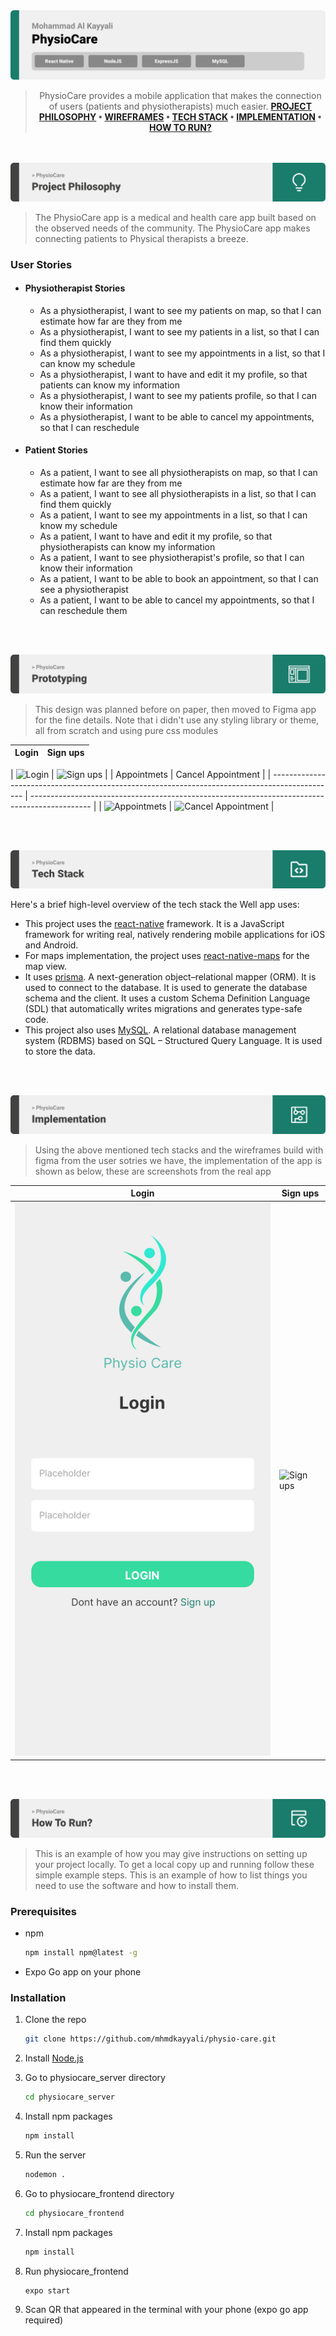<img src="./readme/assets/titles/title1.svg"/>

<div align="center">

> PhysioCare provides a mobile application that makes the connection of users (patients and
> physiotherapists) much easier.
> **[PROJECT PHILOSOPHY](https://github.com/mhmdkayyali/physio-care#-project-philosophy) • [WIREFRAMES](https://github.com/mhmdkayyali/well_app#-wireframes) • [TECH STACK](https://github.com/mhmdkayyali/physio-care#-tech-stack) • [IMPLEMENTATION](https://github.com/mhmdkayyali/physio-care#-impplementation) • [HOW TO RUN?](https://github.com/mhmdkayyali/physio-care#-how-to-run)**

</div>

<br><br>
<img src="./readme/assets/titles/title2.svg"/>

> The PhysioCare app is a medical and health care app built based on the observed needs of the community. The PhysioCare app makes connecting patients to Physical therapists a breeze.

### User Stories

- #### Physiotherapist Stories
  - As a physiotherapist, I want to see my patients on map, so that I can estimate how far are they from me
  - As a physiotherapist, I want to see my patients in a list, so that I can find them quickly
  - As a physiotherapist, I want to see my appointments in a list, so that I can know my schedule
  - As a physiotherapist, I want to have and edit it my profile, so that patients can know my information
  - As a physiotherapist, I want to see my patients profile, so that I can know their information
  - As a physiotherapist, I want to be able to cancel my appointments, so that I can reschedule
- #### Patient Stories

  - As a patient, I want to see all physiotherapists on map, so that I can estimate how far are they from me
  - As a patient, I want to see all physiotherapists in a list, so that I can find them quickly
  - As a patient, I want to see my appointments in a list, so that I can know my schedule
  - As a patient, I want to have and edit it my profile, so that physiotherapists can know my information
  - As a patient, I want to see physiotherapist's profile, so that I can know their information
  - As a patient, I want to be able to book an appointment, so that I can see a physiotherapist
  - As a patient, I want to be able to cancel my appointments, so that I can reschedule them

  <br><br>

<img src="./readme/assets/titles/title3.svg"/>

> This design was planned before on paper, then moved to Figma app for the fine details.
> Note that i didn't use any styling library or theme, all from scratch and using pure css modules

| Login | Sign ups |
| ----- | -------- |

| ![Login]() | ![Sign ups]() |
| Appointmets | Cancel Appointment |
| ---------------------------------------------------------------------------------------------- | --------------------------------------------------------------------------------------------- |
| ![Appointmets]() | ![Cancel Appointment]() |

<br><br>

<img src="./readme/assets/titles/title4.svg"/>

Here's a brief high-level overview of the tech stack the Well app uses:

- This project uses the [react-native](https://reactnative.dev/) framework. It is a JavaScript framework for writing real, natively rendering mobile applications for iOS and Android.
- For maps implementation, the project uses [react-native-maps](https://www.npmjs.com/package/react-native-maps?activeTab=readme) for the map view.
- It uses [prisma](https://www.prisma.io/). A next-generation object–relational mapper (ORM). It is used to connect to the database. It is used to generate the database schema and the client. It uses a custom Schema Definition Language (SDL) that automatically writes migrations and generates type-safe code.
- This project also uses [MySQL](https://www.mysql.com/). A relational database management system (RDBMS) based on SQL – Structured Query Language. It is used to store the data.

<br><br>

<img src="./readme/assets/titles/title5.svg"/>

> Using the above mentioned tech stacks and the wireframes build with figma from the user sotries we have, the implementation of the app is shown as below, these are screenshots from the real app

| Login                                                                                              | Sign ups      |
| -------------------------------------------------------------------------------------------------- | ------------- |
| ![Login](https://github.com/mhmdkayyali/physio-care/blob/main/readme/assets/mockups/loginpage.svg) | ![Sign ups]() |

<br><br>

<img src="./readme/assets/titles/title6.svg"/>

> This is an example of how you may give instructions on setting up your project locally.
> To get a local copy up and running follow these simple example steps.
> This is an example of how to list things you need to use the software and how to install them.

### Prerequisites

- npm
  ```sh
  npm install npm@latest -g
  ```
- Expo Go app on your phone

### Installation

1. Clone the repo

   ```sh
   git clone https://github.com/mhmdkayyali/physio-care.git
   ```

2. Install [Node.js](https://nodejs.org/en/)
3. Go to physiocare_server directory
   ```sh
   cd physiocare_server
   ```
4. Install npm packages
   ```sh
   npm install
   ```
5. Run the server

   ```sh
   nodemon .
   ```

6. Go to physiocare_frontend directory

   ```sh
   cd physiocare_frontend
   ```

7. Install npm packages
   ```sh
   npm install
   ```
8. Run physiocare_frontend
   ```sh
   expo start
   ```
9. Scan QR that appeared in the terminal with your phone (expo go app required)
